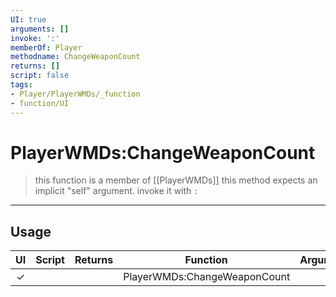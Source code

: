 ```yaml
---
UI: true
arguments: []
invoke: ':'
memberOf: Player
methodname: ChangeWeaponCount
returns: []
script: false
tags:
- Player/PlayerWMDs/_function
- function/UI
---
```

# PlayerWMDs:ChangeWeaponCount
> this function is a member of [[PlayerWMDs]]
> this method expects an implicit "self" argument. invoke it with `:`
-----
## Usage
|  UI | Script | Returns | Function | Arguments |
|:---:|:------:|-------:|:--------:|:---------|
|✓| ||PlayerWMDs:ChangeWeaponCount||

